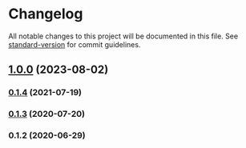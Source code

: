 # Changelog

All notable changes to this project will be documented in this file. See [standard-version](https://github.com/conventional-changelog/standard-version) for commit guidelines.

## [1.0.0](https://github.com/toolbuilder/rollup-plugin-relative-to-package/compare/v0.1.4...v1.0.0) (2023-08-02)

### [0.1.4](https://github.com/toolbuilder/rollup-plugin-relative-to-package/compare/v0.1.3...v0.1.4) (2021-07-19)

### [0.1.3](https://github.com/toolbuilder/rollup-plugin-relative-to-package/compare/v0.1.2...v0.1.3) (2020-07-20)

### 0.1.2 (2020-06-29)
